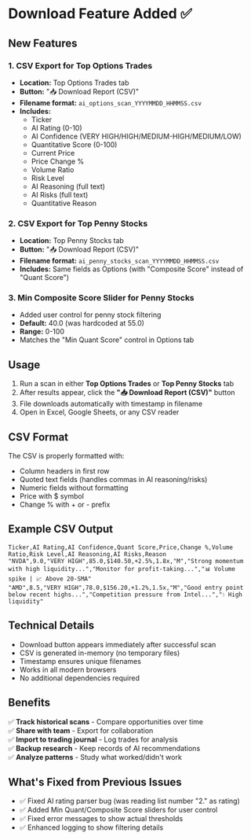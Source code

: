 # Download Feature Added ✅

## New Features

### 1. **CSV Export for Top Options Trades**
- **Location:** Top Options Trades tab
- **Button:** "📥 Download Report (CSV)"
- **Filename format:** `ai_options_scan_YYYYMMDD_HHMMSS.csv`
- **Includes:**
  - Ticker
  - AI Rating (0-10)
  - AI Confidence (VERY HIGH/HIGH/MEDIUM-HIGH/MEDIUM/LOW)
  - Quantitative Score (0-100)
  - Current Price
  - Price Change %
  - Volume Ratio
  - Risk Level
  - AI Reasoning (full text)
  - AI Risks (full text)
  - Quantitative Reason

### 2. **CSV Export for Top Penny Stocks**
- **Location:** Top Penny Stocks tab
- **Button:** "📥 Download Report (CSV)"
- **Filename format:** `ai_penny_stocks_scan_YYYYMMDD_HHMMSS.csv`
- **Includes:** Same fields as Options (with "Composite Score" instead of "Quant Score")

### 3. **Min Composite Score Slider for Penny Stocks**
- Added user control for penny stock filtering
- **Default:** 40.0 (was hardcoded at 55.0)
- **Range:** 0-100
- Matches the "Min Quant Score" control in Options tab

## Usage

1. Run a scan in either **Top Options Trades** or **Top Penny Stocks** tab
2. After results appear, click the **"📥 Download Report (CSV)"** button
3. File downloads automatically with timestamp in filename
4. Open in Excel, Google Sheets, or any CSV reader

## CSV Format

The CSV is properly formatted with:
- Column headers in first row
- Quoted text fields (handles commas in AI reasoning/risks)
- Numeric fields without formatting
- Price with $ symbol
- Change % with + or - prefix

## Example CSV Output

```csv
Ticker,AI Rating,AI Confidence,Quant Score,Price,Change %,Volume Ratio,Risk Level,AI Reasoning,AI Risks,Reason
"NVDA",9.0,"VERY HIGH",85.0,$140.50,+2.5%,1.8x,"M","Strong momentum with high liquidity...","Monitor for profit-taking...","📊 Volume spike | 📈 Above 20-SMA"
"AMD",8.5,"VERY HIGH",78.0,$156.20,+1.2%,1.5x,"M","Good entry point below recent highs...","Competition pressure from Intel...","💧 High liquidity"
```

## Technical Details

- Download button appears immediately after successful scan
- CSV is generated in-memory (no temporary files)
- Timestamp ensures unique filenames
- Works in all modern browsers
- No additional dependencies required

## Benefits

✅ **Track historical scans** - Compare opportunities over time  
✅ **Share with team** - Export for collaboration  
✅ **Import to trading journal** - Log trades for analysis  
✅ **Backup research** - Keep records of AI recommendations  
✅ **Analyze patterns** - Study what worked/didn't work  

## What's Fixed from Previous Issues

- ✅ Fixed AI rating parser bug (was reading list number "2." as rating)
- ✅ Added Min Quant/Composite Score sliders for user control
- ✅ Fixed error messages to show actual thresholds
- ✅ Enhanced logging to show filtering details
